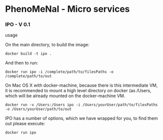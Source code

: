 # PhenoMeNal - Micro services
### IPO - V 0.1

usage

On the main directory, to build the image:
```
docker build -t ipo .
```

And then to run:

```
docker run ipo -i /complete/path/to/filesPaths -o /complete/path/to/out
```

On Mac OS X with docker-machine, because there is this intermediate VM, it is recommended to mount a high level directory on docker (as /Users, which will be already mounted on the docker-machine VM.

```
docker run -v /Users:/Users ipo -i /Users/yourUser/path/to/filesPaths -o /Users/yourUser/path/to/out
```

IPO has a number of options, which we have wrapped for you, to find them out please execute:

```
docker run ipo
```
